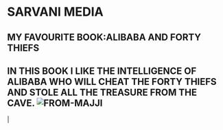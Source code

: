 # SARVANI MEDIA
## MY FAVOURITE BOOK:ALIBABA AND FORTY THIEFS
 IN THIS BOOK I LIKE THE INTELLIGENCE OF ALIBABA WHO WILL CHEAT THE FORTY THIEFS AND STOLE ALL THE TREASURE FROM THE CAVE.
 ![FROM-MAJJI](../my-first-repo/WhatsApp%20Image%202024-01-24%20at%204.19.53%20PM.jpeg)
 --- 
|